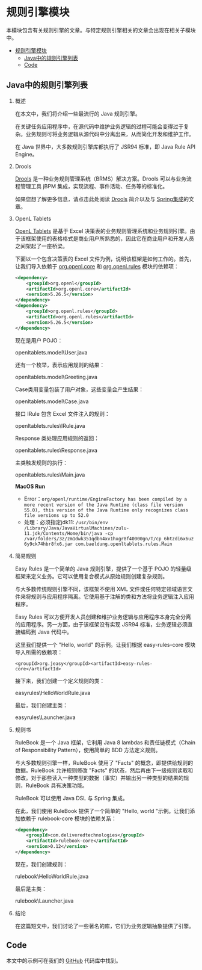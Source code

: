 # 规则引擎模块

本模块包含有关规则引擎的文章。与特定规则引擎相关的文章会出现在相关子模块中。

- [规则引擎模块](#规则引擎模块)
  - [Java中的规则引擎列表](#java中的规则引擎列表)
  - [Code](#code)

## Java中的规则引擎列表

1. 概述

    在本文中，我们将介绍一些最流行的 Java 规则引擎。

    在关键任务应用程序中，在源代码中维护业务逻辑的过程可能会变得过于复杂。业务规则可将业务逻辑从源代码中分离出来，从而简化开发和维护工作。

    在 Java 世界中，大多数规则引擎库都执行了 JSR94 标准，即 Java Rule API Engine。

2. Drools

    [Drools](https://www.drools.org/) 是一种业务规则管理系统（BRMS）解决方案。Drools 可以与业务流程管理工具 jBPM 集成，实现流程、事件活动、任务等的标准化。

    如果您想了解更多信息，请点击此处阅读 [Drools](https://www.baeldung.com/drools) 简介以及与 [Spring集成](https://www.baeldung.com/drools-spring-integration)的文章。

3. OpenL Tablets

    [OpenL Tablets](http://openl-tablets.org/) 是基于 Excel 决策表的业务规则管理系统和业务规则引擎。由于该框架使用的表格格式是商业用户所熟悉的，因此它在商业用户和开发人员之间架起了一座桥梁。

    下面以一个包含决策表的 Excel 文件为例，说明该框架是如何工作的。首先，让我们导入依赖于 [org.openl.core](https://search.maven.org/classic/#search%7Cga%7C1%7Cg%3A%22org.openl%22%20AND%20a%3A%22org.openl.core%22) 和 [org.openl.rules](https://search.maven.org/classic/#search%7Cga%7C1%7Cg%3A%22org.openl.rules%22%20AND%20a%3A%22org.openl.rules%22) 模块的依赖项：

    ```xml
    <dependency>
        <groupId>org.openl</groupId>
        <artifactId>org.openl.core</artifactId>
        <version>5.26.5</version>
    </dependency>
    <dependency>
        <groupId>org.openl.rules</groupId>
        <artifactId>org.openl.rules</artifactId>
        <version>5.26.5</version>
    </dependency>
    ```

    现在是用户 POJO：

    openltablets.model\User.java

    还有一个枚举，表示应用规则的结果：

    openltablets.model\Greeting.java

    Case类用变量包装了用户对象，这些变量会产生结果：

    openltablets.model\Case.java

    接口 IRule 包含 Excel 文件注入的规则：

    openltablets.rules\IRule.java

    Response 类处理应用规则的返回：

    openltablets.rules\Response.java

    主类触发规则的执行：

    openltablets.rules\Main.java

    **MacOS Run**
    - Error：`org/openl/runtime/EngineFactory has been compiled by a more recent version of the Java Runtime (class file version 55.0), this version of the Java Runtime only recognizes class file versions up to 52.0`
    - 处理：必须指定jdk11: `/usr/bin/env /Library/Java/JavaVirtualMachines/zulu-11.jdk/Contents/Home/bin/java -cp /var/folders/3z/zm1dwk351qdbn4xv1hxgr8f40000gn/T/cp_6htzdi6x6uz6y9ck74hbr8fx6.jar com.baeldung.openltablets.rules.Main`

4. 简易规则

    Easy Rules 是一个简单的 Java 规则引擎，提供了一个基于 POJO 的轻量级框架来定义业务。它可以使用复合模式从原始规则创建复杂规则。

    与大多数传统规则引擎不同，该框架不使用 XML 文件或任何特定领域语言文件来将规则与应用程序隔离。它使用基于注解的类和方法将业务逻辑注入应用程序。

    Easy Rules 可以方便开发人员创建和维护业务逻辑与应用程序本身完全分离的应用程序。另一方面，由于该框架没有实现 JSR94 标准，业务逻辑必须直接编码到 Java 代码中。

    这里我们提供一个 "Hello, world" 的示例。让我们根据 easy-rules-core 模块导入所需的依赖项：

    `<groupId>org.jeasy</groupId><artifactId>easy-rules-core</artifactId>`

    接下来，我们创建一个定义规则的类：

    easyrules\HelloWorldRule.java

    最后，我们创建主类：

    easyrules\Launcher.java

5. 规则书

    RuleBook 是一个 Java 框架，它利用 Java 8 lambdas 和责任链模式（Chain of Responsibility Pattern），使用简单的 BDD 方法定义规则。

    与大多数规则引擎一样，RuleBook 使用了 "Facts" 的概念，即提供给规则的数据。RuleBook 允许规则修改 "Facts" 的状态，然后再由下一级规则读取和修改。对于那些读入一种类型的数据（事实）并输出另一种类型的结果的规则，RuleBook 具有决策功能。

    RuleBook 可以使用 Java DSL 与 Spring 集成。

    在此，我们使用 RuleBook 提供了一个简单的 "Hello, world "示例。让我们添加依赖于 rulebook-core 模块的依赖关系：

    ```xml
    <dependency>
        <groupId>com.deliveredtechnologies</groupId>
        <artifactId>rulebook-core</artifactId>
        <version>0.12</version>
    </dependency>
    ```

    现在，我们创建规则：

    rulebook\HelloWorldRule.java

    最后是主类：

    rulebook\Launcher.java

6. 结论

    在这篇短文中，我们讨论了一些著名的库，它们为业务逻辑抽象提供了引擎。

## Code

本文中的示例可在我们的 [GitHub](https://github.com/eugenp/tutorials/tree/master/rule-engines-modules) 代码库中找到。
